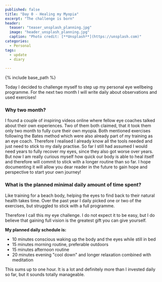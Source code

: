 ```yaml
---
published: false
title: "Day 0 - Healing my Myopia"
excerpt: "The challenge is born"
header:
  teaser: "teaser_unsplash_planning.jpg"
  image: "header_unsplash_planning.jpg"
  caption: "Photo credit: [**Unsplash**](https://unsplash.com)"
categories: 
  - Personal
tags:
  - update
  - diary
    
---
```


{% include base_path %}


Today I decided to challenge myself to step up my personal eye wellbeing programme. For the next two month I will write daily about observations and used exercises!


### Why two month?

I found a couple of inspiring videos online where fellow eye coaches talked about their own experiences. Two of them both claimed, that it took them only two month to fully cure their own myopia. Both mentioned exercises following the Bates method which were also already part of my training as an eye coach. Therefore I realised I already know all the tools needed and just need to stick to my daily practise. So far I still had assumed I would need years to fully recover my eyes, since they also got worse over years. But now I am really curious myself how quick our body is able to heal itself and therefore will commit to stick with a longer routine than so far. I hope documenting it will allow you dear reader in the future to gain hope and perspective to start your own journey!

### What is the planned minimal daily amount of time spent?

Like training for a beach body, helping the eyes to find back to their natural health takes time. Over the past year I daily picked one or two of the exercises, but struggled to stick with a full programme.

Therefore I call this my eye challenge. I do not expect it to be easy, but I do believe that gaining full vision is the greatest gift you can give yourself.

**My planned daily schedule is:**

* 10 minutes conscious waking up the body and the eyes while still in bed
* 15 minutes morning routine, preferable outdoors
* 15 minutes afternoon routine
* 20 minutes evening "cool down" and longer relaxation combined with meditation

This sums up to one hour. It is a lot and definitely more than I invested daily so far, but it sounds totally manageable. 

